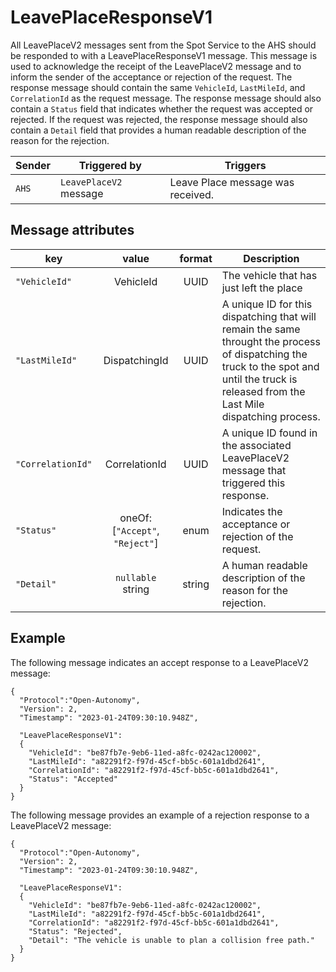 # LeavePlaceResponseV1
All LeavePlaceV2 messages sent from the Spot Service to the AHS should be responded to with a LeavePlaceResponseV1 message.  This message is used to acknowledge the receipt of the LeavePlaceV2 message and to inform the sender of the acceptance or rejection of the request.  The response message should contain the same `VehicleId`, `LastMileId`, and `CorrelationId` as the request message.  The response message should also contain a `Status` field that indicates whether the request was accepted or rejected.  If the request was rejected, the response message should also contain a `Detail` field that provides a human readable description of the reason for the rejection.

|Sender| Triggered by | Triggers|
|---|---|---|
|`AHS` | `LeavePlaceV2` message| Leave Place message was received. |

## Message attributes

|key |value |format | Description|
|---|:---:|:---:|---|
|`"VehicleId"`| VehicleId | UUID| The vehicle that has just left the place|
|`"LastMileId"` | DispatchingId | UUID | A unique ID for this dispatching that will remain the same throught the process of dispatching the truck to the spot and until the truck is released from the Last Mile dispatching process.|
|`"CorrelationId"`| CorrelationId | UUID| A unique ID found in the associated LeavePlaceV2 message that triggered this response.|
|`"Status"`| oneOf: [`"Accept"`, `"Reject"`] | enum | Indicates the acceptance or rejection of the request.|
|`"Detail"`|`nullable` string | string | A human readable description of the reason for the rejection.|

## Example

The following message indicates an accept response to a LeavePlaceV2 message:

```
{
  "Protocol":"Open-Autonomy",
  "Version": 2,
  "Timestamp": "2023-01-24T09:30:10.948Z",

  "LeavePlaceResponseV1":
  {
    "VehicleId": "be87fb7e-9eb6-11ed-a8fc-0242ac120002",
    "LastMileId": "a82291f2-f97d-45cf-bb5c-601a1dbd2641",
    "CorrelationId": "a82291f2-f97d-45cf-bb5c-601a1dbd2641",
    "Status": "Accepted"
  }
}
```

The following message provides an example of a rejection response to a LeavePlaceV2 message:

```
{
  "Protocol":"Open-Autonomy",
  "Version": 2,
  "Timestamp": "2023-01-24T09:30:10.948Z",

  "LeavePlaceResponseV1":
  {
    "VehicleId": "be87fb7e-9eb6-11ed-a8fc-0242ac120002",
    "LastMileId": "a82291f2-f97d-45cf-bb5c-601a1dbd2641",
    "CorrelationId": "a82291f2-f97d-45cf-bb5c-601a1dbd2641",
    "Status": "Rejected",
    "Detail": "The vehicle is unable to plan a collision free path."
  }
}
```


